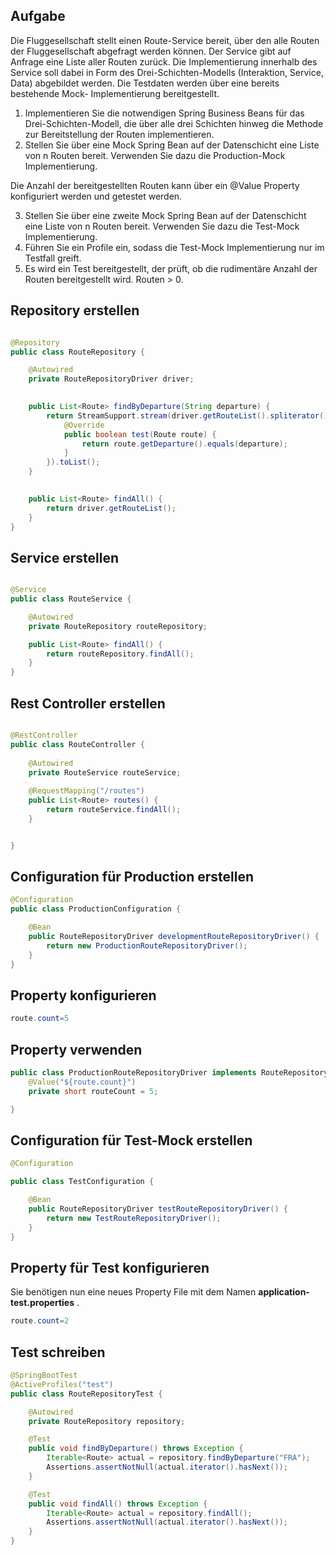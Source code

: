 ## Aufgabe 

Die Fluggesellschaft stellt einen Route-Service bereit, über den alle Routen der Fluggesellschaft abgefragt werden können. Der Service gibt auf Anfrage eine Liste aller Routen zurück. Die Implementierung innerhalb des Service soll dabei in Form des Drei-Schichten-Modells (Interaktion, Service, Data) abgebildet werden. Die Testdaten werden über eine bereits bestehende Mock- Implementierung bereitgestellt.

1. Implementieren Sie die notwendigen Spring Business Beans für das Drei-Schichten-Modell, die über alle drei Schichten hinweg die Methode zur Bereitstellung der Routen implementieren.
2. Stellen Sie über eine Mock Spring Bean auf der Datenschicht eine Liste von n Routen bereit. Verwenden Sie dazu die Production-Mock Implementierung.
 
Die Anzahl der bereitgestellten Routen kann über ein @Value Property konfiguriert werden und getestet werden.

3. Stellen Sie über eine zweite Mock Spring Bean auf der Datenschicht eine Liste von n Routen bereit.
Verwenden Sie dazu die Test-Mock Implementierung.
4. Führen Sie ein Profile ein, sodass die Test-Mock Implementierung nur im Testfall greift.
5. Es wird ein Test bereitgestellt, der prüft, ob die rudimentäre Anzahl der Routen bereitgestellt wird. Routen > 0.



## Repository erstellen   


```java

@Repository
public class RouteRepository {

    @Autowired
    private RouteRepositoryDriver driver;

   
    public List<Route> findByDeparture(String departure) {
        return StreamSupport.stream(driver.getRouteList().spliterator(), false).filter(new Predicate<Route>() {
            @Override
            public boolean test(Route route) {
                return route.getDeparture().equals(departure);
            }
        }).toList();
    }

   
    public List<Route> findAll() {
        return driver.getRouteList();
    }
}

```

## Service erstellen  

```java

@Service
public class RouteService {

    @Autowired
    private RouteRepository routeRepository;

    public List<Route> findAll() {
        return routeRepository.findAll();
    }
}

```


## Rest Controller erstellen  

```java

@RestController
public class RouteController {
	
	@Autowired
	private RouteService routeService;
	
	@RequestMapping("/routes")
	public List<Route> routes() {
		return routeService.findAll();
	}


}
```

## Configuration für Production erstellen 

```java
@Configuration
public class ProductionConfiguration {

    @Bean
    public RouteRepositoryDriver developmentRouteRepositoryDriver() {
        return new ProductionRouteRepositoryDriver();
    }
}
```

## Property konfigurieren   



```java
route.count=5
```

## Property verwenden  



```java
public class ProductionRouteRepositoryDriver implements RouteRepositoryDriver {
	@Value("${route.count}")
    private short routeCount = 5;

}
```




## Configuration für Test-Mock erstellen 

```java
@Configuration

public class TestConfiguration {

    @Bean
    public RouteRepositoryDriver testRouteRepositoryDriver() {
        return new TestRouteRepositoryDriver();
    }
}
```


## Property für Test konfigurieren   

Sie benötigen nun eine neues Property File mit dem Namen **application-test.properties** .

```java
route.count=2
```


##  Test schreiben 


```java
@SpringBootTest
@ActiveProfiles("test")
public class RouteRepositoryTest {

    @Autowired
    private RouteRepository repository;

    @Test
    public void findByDeparture() throws Exception {
        Iterable<Route> actual = repository.findByDeparture("FRA");
        Assertions.assertNotNull(actual.iterator().hasNext());
    }

    @Test
    public void findAll() throws Exception {
        Iterable<Route> actual = repository.findAll();
        Assertions.assertNotNull(actual.iterator().hasNext());
    }
}
```

